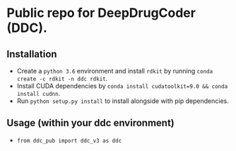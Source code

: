 # Public repo for DeepDrugCoder (DDC).

## Installation
- Create a `python 3.6` environment and install `rdkit` by running `conda create -c rdkit -n ddc rdkit`.
- Install CUDA dependencies by `conda install cudatoolkit=9.0 && conda install cudnn`.
- Run `python setup.py install` to install alongside with pip dependencies.

## Usage (within your ddc environment)
- `from ddc_pub import ddc_v3 as ddc`
